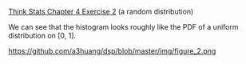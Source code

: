 [Think Stats Chapter 4 Exercise 2](http://greenteapress.com/thinkstats2/html/thinkstats2005.html#toc41) (a random distribution)

We can see that the histogram looks roughly like the PDF of a uniform distribution on [0, 1].


https://github.com/a3huang/dsp/blob/master/img/figure_2.png
